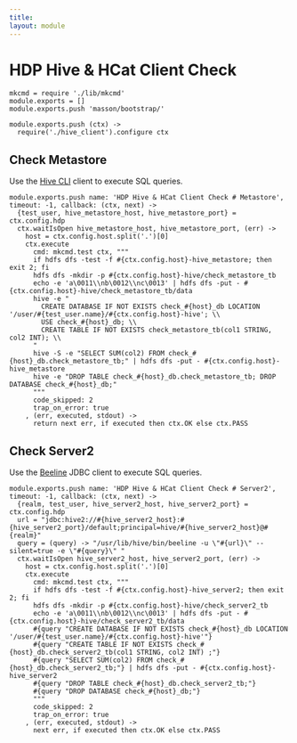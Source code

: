 ```yaml
---
title: 
layout: module
---
```


# HDP Hive & HCat Client Check

    mkcmd = require './lib/mkcmd'
    module.exports = []
    module.exports.push 'masson/bootstrap/'

    module.exports.push (ctx) ->
      require('./hive_client').configure ctx

## Check Metastore

Use the [Hive CLI][hivecli] client to execute SQL queries.

    module.exports.push name: 'HDP Hive & HCat Client Check # Metastore', timeout: -1, callback: (ctx, next) ->
      {test_user, hive_metastore_host, hive_metastore_port} = ctx.config.hdp
      ctx.waitIsOpen hive_metastore_host, hive_metastore_port, (err) ->
        host = ctx.config.host.split('.')[0]
        ctx.execute
          cmd: mkcmd.test ctx, """
          if hdfs dfs -test -f #{ctx.config.host}-hive_metastore; then exit 2; fi
          hdfs dfs -mkdir -p #{ctx.config.host}-hive/check_metastore_tb
          echo -e 'a\0011\\nb\0012\\nc\0013' | hdfs dfs -put - #{ctx.config.host}-hive/check_metastore_tb/data
          hive -e "
            CREATE DATABASE IF NOT EXISTS check_#{host}_db LOCATION '/user/#{test_user.name}/#{ctx.config.host}-hive'; \\
            USE check_#{host}_db; \\
            CREATE TABLE IF NOT EXISTS check_metastore_tb(col1 STRING, col2 INT); \\
          "
          hive -S -e "SELECT SUM(col2) FROM check_#{host}_db.check_metastore_tb;" | hdfs dfs -put - #{ctx.config.host}-hive_metastore
          hive -e "DROP TABLE check_#{host}_db.check_metastore_tb; DROP DATABASE check_#{host}_db;"
          """
          code_skipped: 2
          trap_on_error: true
        , (err, executed, stdout) ->
          return next err, if executed then ctx.OK else ctx.PASS

## Check Server2

Use the [Beeline][beeline] JDBC client to execute SQL queries.

    module.exports.push name: 'HDP Hive & HCat Client Check # Server2', timeout: -1, callback: (ctx, next) ->
      {realm, test_user, hive_server2_host, hive_server2_port} = ctx.config.hdp
      url = "jdbc:hive2://#{hive_server2_host}:#{hive_server2_port}/default;principal=hive/#{hive_server2_host}@#{realm}"
      query = (query) -> "/usr/lib/hive/bin/beeline -u \"#{url}\" --silent=true -e \"#{query}\" "
      ctx.waitIsOpen hive_server2_host, hive_server2_port, (err) ->
        host = ctx.config.host.split('.')[0]
        ctx.execute
          cmd: mkcmd.test ctx, """
          if hdfs dfs -test -f #{ctx.config.host}-hive_server2; then exit 2; fi
          hdfs dfs -mkdir -p #{ctx.config.host}-hive/check_server2_tb
          echo -e 'a\0011\\nb\0012\\nc\0013' | hdfs dfs -put - #{ctx.config.host}-hive/check_server2_tb/data
          #{query "CREATE DATABASE IF NOT EXISTS check_#{host}_db LOCATION '/user/#{test_user.name}/#{ctx.config.host}-hive'"}
          #{query "CREATE TABLE IF NOT EXISTS check_#{host}_db.check_server2_tb(col1 STRING, col2 INT) ;"}
          #{query "SELECT SUM(col2) FROM check_#{host}_db.check_server2_tb;"} | hdfs dfs -put - #{ctx.config.host}-hive_server2
          #{query "DROP TABLE check_#{host}_db.check_server2_tb;"}
          #{query "DROP DATABASE check_#{host}_db;"}
          """
          code_skipped: 2
          trap_on_error: true
        , (err, executed, stdout) ->
          next err, if executed then ctx.OK else ctx.PASS

[hivecli]: https://cwiki.apache.org/confluence/display/Hive/LanguageManual+Cli
[beeline]: https://cwiki.apache.org/confluence/display/Hive/HiveServer2+Clients#HiveServer2Clients-Beeline%E2%80%93NewCommandLineShell

